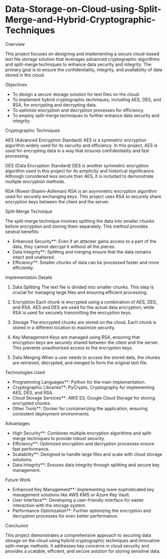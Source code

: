 # Data-Storage-on-Cloud-using-Split-Merge-and-Hybrid-Cryptographic-Techniques

Overview

This project focuses on designing and implementing a secure cloud-based text file storage solution that leverages advanced cryptographic algorithms and split-merge techniques to enhance data security and integrity. The primary goal is to ensure the confidentiality, integrity, and availability of data stored in the cloud.

Objectives

- To design a secure storage solution for text files on the cloud.
- To implement hybrid cryptographic techniques, including AES, DES, and RSA, for encrypting and decrypting data.
- To optimize encryption and decryption processes for efficiency.
- To employ split-merge techniques to further enhance data security and integrity.

Cryptographic Techniques

AES (Advanced Encryption Standard)
AES is a symmetric encryption algorithm widely used for its security and efficiency. In this project, AES is used for encrypting data in a way that ensures confidentiality and fast processing.

DES (Data Encryption Standard)
DES is another symmetric encryption algorithm used in this project for its simplicity and historical significance. Although considered less secure than AES, it is included to demonstrate multiple encryption methods.

RSA (Rivest-Shamir-Adleman)
RSA is an asymmetric encryption algorithm used for securely exchanging keys. This project uses RSA to securely share encryption keys between the client and the server.

Split-Merge Technique

The split-merge technique involves splitting the data into smaller chunks before encryption and storing them separately. This method provides several benefits:
- Enhanced Security**: Even if an attacker gains access to a part of the data, they cannot decrypt it without all the pieces.
- Data Integrity**: Splitting and merging ensure that the data remains intact and unaltered.
- Efficiency**: Smaller chunks of data can be processed faster and more efficiently.

Implementation Details

1. Data Splitting
The text file is divided into smaller chunks. This step is crucial for managing large files and ensuring efficient processing.

2. Encryption
Each chunk is encrypted using a combination of AES, DES, and RSA. AES and DES are used for the actual data encryption, while RSA is used for securely transmitting the encryption keys.

3. Storage
The encrypted chunks are stored on the cloud. Each chunk is stored in a different location to maximize security.

4. Key Management
Keys are managed using RSA, ensuring that encryption keys are securely shared between the client and the server. This prevents unauthorized access to the encryption keys.

5. Data Merging
When a user needs to access the stored data, the chunks are retrieved, decrypted, and merged to form the original text file.

Technologies Used

- Programming Languages**: Python for the main implementation.
- Cryptographic Libraries**: PyCrypto, Cryptography for implementing AES, DES, and RSA.
- Cloud Storage Services**: AWS S3, Google Cloud Storage for storing encrypted chunks.
- Other Tools**: Docker for containerizing the application, ensuring consistent deployment environments.

Advantages

- High Security**: Combines multiple encryption algorithms and split-merge techniques to provide robust security.
- Efficiency**: Optimized encryption and decryption processes ensure fast performance.
- Scalability**: Designed to handle large files and scale with cloud storage solutions.
- Data Integrity**: Ensures data integrity through splitting and secure key management.

Future Work

- Enhanced Key Management**: Implementing more sophisticated key management solutions like AWS KMS or Azure Key Vault.
- User Interface**: Developing a user-friendly interface for easier interaction with the storage system.
- Performance Optimization**: Further optimizing the encryption and decryption processes for even better performance.

Conclusion

This project demonstrates a comprehensive approach to securing data storage on the cloud using hybrid cryptographic techniques and innovative split-merge methods. It addresses key concerns in cloud security and provides a scalable, efficient, and secure solution for storing sensitive data.

